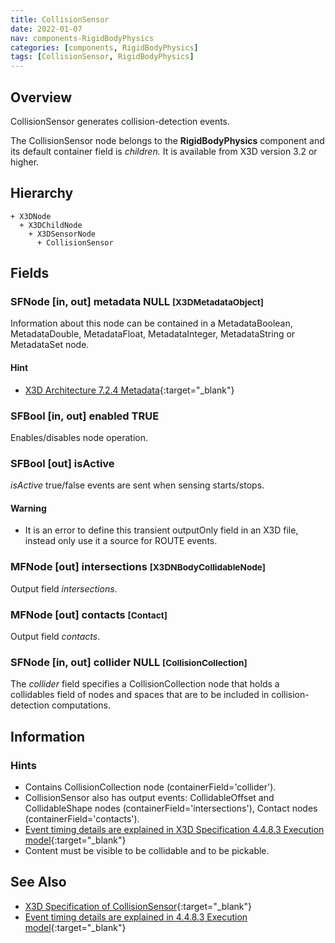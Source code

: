 ```yaml
---
title: CollisionSensor
date: 2022-01-07
nav: components-RigidBodyPhysics
categories: [components, RigidBodyPhysics]
tags: [CollisionSensor, RigidBodyPhysics]
---
```

<style>
.post h3 {
  word-spacing: 0.2em;
}
</style>

## Overview

CollisionSensor generates collision-detection events.

The CollisionSensor node belongs to the **RigidBodyPhysics** component and its default container field is *children.* It is available from X3D version 3.2 or higher.

## Hierarchy

```
+ X3DNode
  + X3DChildNode
    + X3DSensorNode
      + CollisionSensor
```

## Fields

### SFNode [in, out] **metadata** NULL <small>[X3DMetadataObject]</small>

Information about this node can be contained in a MetadataBoolean, MetadataDouble, MetadataFloat, MetadataInteger, MetadataString or MetadataSet node.

#### Hint

- [X3D Architecture 7.2.4 Metadata](https://www.web3d.org/specifications/X3Dv4Draft/ISO-IEC19775-1v4-CD1/Part01/components/core.html#Metadata){:target="_blank"}

### SFBool [in, out] **enabled** TRUE

Enables/disables node operation.

### SFBool [out] **isActive**

*isActive* true/false events are sent when sensing starts/stops.

#### Warning

- It is an error to define this transient outputOnly field in an X3D file, instead only use it a source for ROUTE events.

### MFNode [out] **intersections** <small>[X3DNBodyCollidableNode]</small>

Output field *intersections*.

### MFNode [out] **contacts** <small>[Contact]</small>

Output field *contacts*.

### SFNode [in, out] **collider** NULL <small>[CollisionCollection]</small>

The *collider* field specifies a CollisionCollection node that holds a collidables field of nodes and spaces that are to be included in collision-detection computations.

## Information

### Hints

- Contains CollisionCollection node (containerField='collider').
- CollisionSensor also has output events: CollidableOffset and CollidableShape nodes (containerField='intersections'), Contact nodes (containerField='contacts').
- [Event timing details are explained in X3D Specification 4.4.8.3 Execution model](https://www.web3d.org/specifications/X3Dv4Draft/ISO-IEC19775-1v4-CD1/Part01/concepts.html#ExecutionModel){:target="_blank"}
- Content must be visible to be collidable and to be pickable.

## See Also

- [X3D Specification of CollisionSensor](https://www.web3d.org/documents/specifications/19775-1/V4.0/Part01/components/rigidBodyPhysics.html#CollisionSensor){:target="_blank"}
- [Event timing details are explained in 4.4.8.3 Execution model](https://www.web3d.org/files/specifications/19775-1/V3.3/Part01/concepts.html#ExecutionModel){:target="_blank"}
